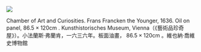 ![](https://cdn-mineru.openxlab.org.cn/result/2025-07-27/26ec8c02-599c-4b79-9876-e092d6287e02/2d63d53c72d62fdbc50f1f98fdff3e6b17a933c5a72b53de7a5b03a7e763f698.jpg)

Chamber of Art and Curiosities. Frans Francken the Younger, 1636. Oil on panel,  $86.5 \times 120 \mathrm{cm}$ . Kunsthistorisches Museum, Vienna（《藝術品珍奇屋》）。小法蘭斯·弗蘭肯，一六三六年。板面油畫，  $86.5 \times 120 \mathrm{cm}$ 。維也納·喬維史博物館  